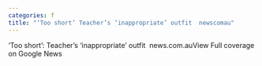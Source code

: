 ```yaml
---
categories: f
title: "‘Too short’ Teacher’s ‘inappropriate’ outfit  newscomau"
---
```

‘Too short’: Teacher’s ‘inappropriate’ outfit&nbsp;&nbsp;news.com.auView Full coverage on Google News